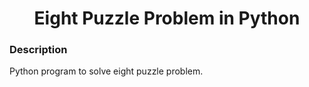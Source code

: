 <h1 align="center">Eight Puzzle Problem in Python</h1>

### Description
Python program to solve eight puzzle problem.
